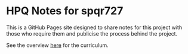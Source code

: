 # HPQ Notes for spqr727

This is a GitHub Pages site designed to share notes for this project with those who require them and publicise the process behind the project.

See the overview [here](/overview) for the curriculum.
